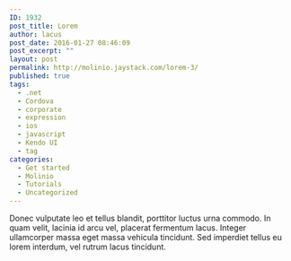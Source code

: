 ```yaml
---
ID: 1932
post_title: Lorem
author: lacus
post_date: 2016-01-27 08:46:09
post_excerpt: ""
layout: post
permalink: http://molinio.jaystack.com/lorem-3/
published: true
tags:
  - .net
  - Cordova
  - corporate
  - expression
  - ios
  - javascript
  - Kendo UI
  - tag
categories:
  - Get started
  - Molinio
  - Tutorials
  - Uncategorized
---
```

Donec vulputate leo et tellus blandit, porttitor luctus urna commodo. In quam velit, lacinia id arcu vel, placerat fermentum lacus. Integer ullamcorper massa eget massa vehicula tincidunt. Sed imperdiet tellus eu lorem interdum, vel rutrum lacus tincidunt.